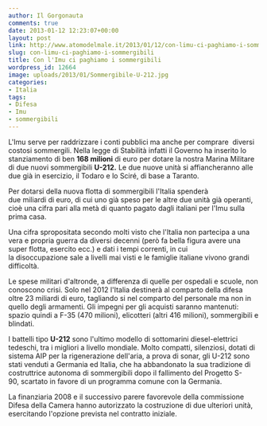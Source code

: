 ```yaml
---
author: Il Gorgonauta
comments: true
date: 2013-01-12 12:23:07+00:00
layout: post
link: http://www.atomodelmale.it/2013/01/12/con-limu-ci-paghiamo-i-sommergibili/
slug: con-limu-ci-paghiamo-i-sommergibili
title: Con l'Imu ci paghiamo i sommergibili
wordpress_id: 12664
image: uploads/2013/01/Sommergibile-U-212.jpg
categories:
- Italia
tags:
- Difesa
- Imu
- sommergibili
---
```


L'Imu serve per raddrizzare i conti pubblici ma anche per comprare  diversi costosi sommergili. Nella legge di Stabilità infatti il Governo ha inserito lo stanziamento di ben **168 milioni** di euro per dotare la nostra Marina Militare di due nuovi sommergibili **U-212.** Le due nuove unità si affiancheranno alle due già in esercizio, il Todaro e lo Sciré, di base a Taranto.

Per dotarsi della nuova flotta di sommergibili l'Italia spenderà due miliardi di euro, di cui uno già speso per le altre due unità già operanti, cioè una cifra pari alla metà di quanto pagato dagli italiani per l'Imu sulla prima casa.

Una cifra spropositata secondo molti visto che l'Italia non partecipa a una vera e propria guerra da diversi decenni (però fa bella figura avere una super flotta, esercito ecc.) e dati i tempi correnti, in cui la disoccupazione sale a livelli mai visti e le famiglie italiane vivono grandi difficoltà.

Le spese militari d'altronde, a differenza di quelle per ospedali e scuole, non conoscono crisi. Solo nel 2012 l'Italia destinerà al comparto della difesa oltre 23 miliardi di euro, tagliando si nel comparto del personale ma non in quello degli armamenti. Gli impegni per gli acquisti saranno mantenuti: spazio quindi a F-35 (470 milioni), elicotteri (altri 416 milioni), sommergibili e blindati.

I battelli tipo **U-212** sono l'ultimo modello di sottomarini diesel-elettrici tedeschi, tra i migliori a livello mondiale. Molto compatti, silenziosi, dotati di sistema AIP per la rigenerazione dell'aria, a prova di sonar, gli U-212 sono stati venduti a Germania ed Italia, che ha abbandonato la sua tradizione di costruttrice autonoma di sommergibili dopo il fallimento del Progetto S-90, scartato in favore di un programma comune con la Germania.

La finanziaria 2008 e il successivo parere favorevole della commissione Difesa della Camera hanno autorizzato la costruzione di due ulteriori unità, esercitando l'opzione prevista nel contratto iniziale.
